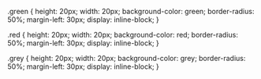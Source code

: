 .green {
  height: 20px;
  width: 20px;
  background-color: green;
  border-radius: 50%;
  margin-left: 30px;
  display: inline-block;
}

.red {
  height: 20px;
  width: 20px;
  background-color: red;
  border-radius: 50%;
  margin-left: 30px;
  display: inline-block;
}

.grey {
  height: 20px;
  width: 20px;
  background-color: grey;
  border-radius: 50%;
  margin-left: 30px;
  display: inline-block;
}
